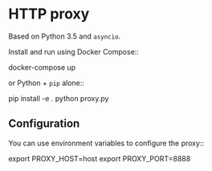 HTTP proxy
==========

Based on Python 3.5 and ``asyncio``.

Install and run using Docker Compose::

   docker-compose up

or Python + ``pip`` alone::

   pip install -e .
   python proxy.py


Configuration
-------------

You can use environment variables to configure the proxy::

   export PROXY_HOST=host
   export PROXY_PORT=8888

